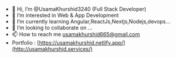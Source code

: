 - 👋 Hi, I’m @UsamaKhurshid3240 (Full Stack Developer)
- 👀 I’m interested in Web & App Development
- 🌱 I’m currently learning Angular,ReactJs,Nextjs,Nodejs,devops...
- 💞️ I’m looking to collaborate on ...
- 📫 How to reach me usamakhurshid665@gmail.com
-  Portfolio : [https://usamakhurshid.netlify.app/](http://usamakhurshid.services/)

<!---
UsamaKhurshid3240/UsamaKhurshid3240 is a ✨ special ✨ repository because its `README.md` (this file) appears on your GitHub profile.
You can click the Preview link to take a look at your changes.
--->

